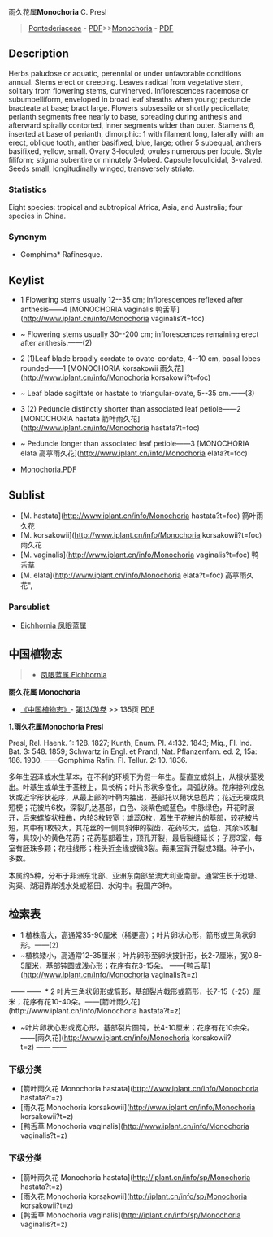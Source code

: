 雨久花属**Monochoria** C. Presl

> [Pontederiaceae](http://www.iplant.cn/info/Pontederiaceae?t=foc) - [PDF](http://www.iplant.cn/foc/pdf/Pontederiaceae.pdf)>>[Monochoria](http://www.iplant.cn/info/Monochoria?t=foc) - [PDF](http://www.iplant.cn/foc/pdf/Monochoria.pdf)

## Description

Herbs paludose or aquatic, perennial or under unfavorable conditions annual. Stems erect or creeping. Leaves radical from vegetative stem, solitary from flowering stems, curvinerved. Inflorescences racemose or subumbelliform, enveloped in broad leaf sheaths when young; peduncle bracteate at base; bract large. Flowers subsessile or shortly pedicellate; perianth segments free nearly to base, spreading during anthesis and afterward spirally contorted, inner segments wider than outer. Stamens 6, inserted at base of perianth, dimorphic: 1 with filament long, laterally with an erect, oblique tooth, anther basifixed, blue, large; other 5 subequal, anthers basifixed, yellow, small. Ovary 3-loculed; ovules numerous per locule. Style filiform; stigma subentire or minutely 3-lobed. Capsule loculicidal, 3-valved. Seeds small, longitudinally winged, transversely striate.

### Statistics
Eight species: tropical and subtropical Africa, Asia, and Australia; four species in China.

### Synonym
* Gomphima* Rafinesque.

## Keylist

* 1 Flowering stems usually 12--35 cm; inflorescences reflexed after anthesis——4 [MONOCHORIA vaginalis 鸭舌草](http://www.iplant.cn/info/Monochoria vaginalis?t=foc)
* ~ Flowering stems usually 30--200 cm; inflorescences remaining erect after anthesis.——(2)

* 2 (1)Leaf blade broadly cordate to ovate-cordate, 4--10 cm, basal lobes rounded——1 [MONOCHORIA korsakowii 雨久花](http://www.iplant.cn/info/Monochoria korsakowii?t=foc)
* ~ Leaf blade sagittate or hastate to triangular-ovate, 5--35 cm.——(3)

* 3 (2) Peduncle distinctly shorter than associated leaf petiole——2 [MONOCHORIA hastata 箭叶雨久花](http://www.iplant.cn/info/Monochoria hastata?t=foc)
* ~ Peduncle longer than associated leaf petiole——3 [MONOCHORIA elata 高葶雨久花](http://www.iplant.cn/info/Monochoria elata?t=foc)

* [Monochoria.PDF](http://www.iplant.cn/foc/pdf/Monochoria.pdf)

## Sublist

* [M.  hastata](http://www.iplant.cn/info/Monochoria hastata?t=foc)
 箭叶雨久花
* [M.  korsakowii](http://www.iplant.cn/info/Monochoria korsakowii?t=foc)
 雨久花
* [M.  vaginalis](http://www.iplant.cn/info/Monochoria vaginalis?t=foc)
 鸭舌草
* [M.  elata](http://www.iplant.cn/info/Monochoria elata?t=foc) 高葶雨久花",

### Parsublist

* [Eichhornia  凤眼蓝属](http://www.iplant.cn/info/Eichhornia?t=foc)

## 中国植物志

> * [凤眼蓝属  Eichhornia](http://www.iplant.cn/info/Eichhornia?t=z)

**雨久花属 Monochoria**

* [《中国植物志》](http://www.iplant.cn/frps)- [第13(3)卷](http://www.iplant.cn/frps/vol/13(3)) >> 135页 [PDF](http://www.iplant.cn/frps/pdf/13(3)/135y.pdf)

**1.雨久花属Monochoria Presl**

Presl, Rel. Haenk. 1: 128. 1827; Kunth, Enum. Pl. 4:132. 1843; Miq., Fl. Ind. Bat. 3: 548. 1859; Schwartz in Engl. et Prantl, Nat. Pflanzenfam. ed. 2, 15a: 186. 1930. ——Gomphima Rafin. Fl. Tellur. 2: 10. 1836.

多年生沼泽或水生草本，在不利的环境下为假一年生。茎直立或斜上，从根状茎发出。叶基生或单生于茎枝上，具长柄；叶片形状多变化，具弧状脉。花序排列成总状或近伞形状花序，从最上部的叶鞘内抽出，基部托以鞘状总苞片；花近无梗或具短梗；花被片6枚，深裂几达基部，白色、淡紫色或蓝色，中脉绿色，开花时展开，后来螺旋状扭曲，内轮3枚较宽；雄蕊6枚，着生于花被片的基部，较花被片短，其中有1枚较大，其花丝的一侧具斜伸的裂齿，花药较大，蓝色，其余5枚相等，具较小的黄色花药；花药基部着生，顶孔开裂，最后裂缝延长；子房3室，每室有胚珠多颗；花柱线形；柱头近全缘或微3裂。蒴果室背开裂成3瓣。种子小，多数。

本属约5种，分布于非洲东北部、亚洲东南部至澳大利亚南部。通常生长于池塘、沟渠、湖沼靠岸浅水处或稻田、水沟中。我国产3种。

## 检索表

* 1 植株高大，高通常35-90厘米（稀更高）；叶片卵状心形，箭形或三角状卵形。——(2)
* ~植株矮小，高通常12-35厘米；叶片卵形至卵状披针形，长2-7厘米，宽0.8-5厘米，基部钝圆或浅心形；花序有花3-15朵。 ——[鸭舌草](http://www.iplant.cn/info/Monochoria vaginalis?t=z)
</td></tr><tr><td>&nbsp;——&nbsp;——&nbsp;</td></tr>
* 2 叶片三角状卵形或箭形，基部裂片戟形或箭形，长7-15（-25）厘米；花序有花10-40朵。——[箭叶雨久花](http://www.iplant.cn/info/Monochoria hastata?t=z)

* ~叶片卵状心形或宽心形，基部裂片圆钝，长4-10厘米；花序有花10余朵。 ——[雨久花](http://www.iplant.cn/info/Monochoria korsakowii?t=z)</td></tr><tr><td>&nbsp;——&nbsp;——&nbsp;</td></tr>
### 下级分类
* [箭叶雨久花  Monochoria hastata](http://www.iplant.cn/info/Monochoria hastata?t=z)
* [雨久花  Monochoria korsakowii](http://www.iplant.cn/info/Monochoria korsakowii?t=z)
* [鸭舌草  Monochoria vaginalis](http://www.iplant.cn/info/Monochoria vaginalis?t=z)

### 下级分类
* [箭叶雨久花  Monochoria hastata](http://iplant.cn/info/sp/Monochoria hastata?t=z)
* [雨久花  Monochoria korsakowii](http://iplant.cn/info/sp/Monochoria korsakowii?t=z)
* [鸭舌草  Monochoria vaginalis](http://iplant.cn/info/sp/Monochoria vaginalis?t=z)
